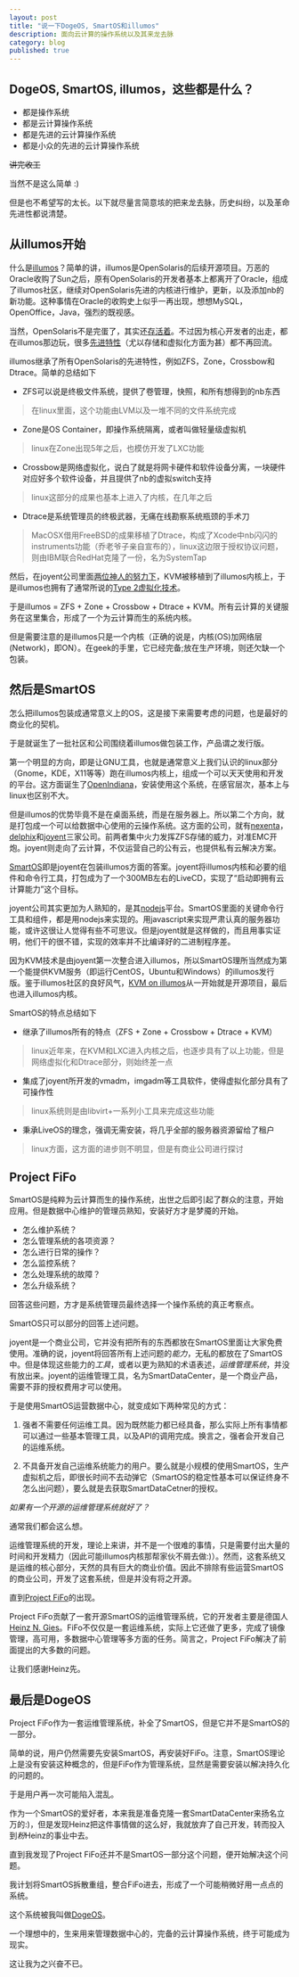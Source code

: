 ```yaml
---
layout: post
title: "说一下DogeOS, SmartOS和illumos"
description: 面向云计算的操作系统以及其来龙去脉
category: blog
published: true
---
```


## DogeOS, SmartOS, illumos，这些都是什么？

* 都是操作系统
* 都是云计算操作系统
* 都是先进的云计算操作系统
* 都是小众的先进的云计算操作系统

~~讲完收工~~

当然不是这么简单 :)

但是也不希望写的太长。以下就尽量言简意垓的把来龙去脉，历史纠纷，以及革命先进性都说清楚。

## 从illumos开始

什么是[illumos](http://www.illumos.org)？简单的讲，illumos是OpenSolaris的后续开源项目。万恶的Oracle收购了Sun之后，原有OpenSolaris的开发者基本上都离开了Oracle，组成了illumos社区，继续对OpenSolaris先进的内核进行维护，更新，以及添加nb的新功能。这种事情在Oracle的收购史上似乎一再出现，想想MySQL，OpenOffice，Java，强烈的既视感。

当然，OpenSolaris不是完蛋了，其实还[存活着](http://solaris.java.net/)。不过因为核心开发者的出走，都在illumos那边玩，很多[先进特性](http://www.slideshare.net/ahl0003/illumos-innovations-that-will-never-be-in-oracle-solaris)（尤以存储和虚拟化方面为甚）都不再回流。

illumos继承了所有OpenSolaris的先进特性，例如ZFS，Zone，Crossbow和Dtrace。简单的总结如下

* ZFS可以说是终极文件系统，提供了卷管理，快照，和所有想得到的nb东西
> 在linux里面，这个功能由LVM以及一堆不同的文件系统完成
* Zone是OS Container，即操作系统隔离，或者叫做轻量级虚拟机
> linux在Zone出现5年之后，也模仿开发了LXC功能
* Crossbow是网络虚拟化，说白了就是将网卡硬件和软件设备分离，一块硬件对应好多个软件设备，并且提供了nb的虚拟switch支持
> linux这部分的成果也基本上进入了内核，在几年之后
* Dtrace是系统管理员的终极武器，无痛在线勘察系统瓶颈的手术刀
> MacOSX借用FreeBSD的成果移植了Dtrace，构成了Xcode中nb闪闪的instruments功能（乔老爷子亲自宣布的），linux这边限于授权协议问题，则由IBM联合RedHat克隆了一份，名为SystemTap

然后，在joyent公司里面[两位神人的努力下](http://www.slideshare.net/bcantrill/experiences-porting-kvm-to-smartos)，KVM被移植到了illumos内核上，于是illumos也拥有了通常所说的[Type 2虚拟化技术](http://en.wikipedia.org/wiki/Hypervisor)。

于是illumos = ZFS + Zone + Crossbow + Dtrace + KVM。所有云计算的关键服务在这里集合，形成了一个为云计算而生的系统内核。

但是需要注意的是illumos只是一个内核（正确的说是，内核(OS)加网络层(Network)，即ON）。在geek的手里，它已经完备;放在生产环境，则还欠缺一个包装。

## 然后是SmartOS

怎么把illumos包装成通常意义上的OS，这是接下来需要考虑的问题，也是最好的商业化的契机。

于是就诞生了一批社区和公司围绕着illumos做包装工作，产品谓之发行版。

第一个明显的方向，即是让GNU工具，也就是通常意义上我们认识的linux部分（Gnome，KDE，X11等等）跑在illumos内核上，组成一个可以天天使用和开发的平台。这方面诞生了[OpenIndiana](http://www.openindiana.org)，安装使用这个系统，在感官层次，基本上与linux也区别不大。

但是illumos的优势毕竟不是在桌面系统，而是在服务器上。所以第二个方向，就是打包成一个可以给数据中心使用的云操作系统。这方面的公司，就有[nexenta](http://www.nexenta.com)，[delphix](http://www.delphix.com)和[joyent](http://www.joyent.com)三家公司。前两者集中火力发挥ZFS存储的威力，对准EMC开炮。joyent则走向了云计算，不仅运营自己的公有云，也提供私有云解决方案。

[SmartOS](http://www.smartos.org)即是joyent在包装illumos方面的答案。joyent将illumos内核和必要的组件和命令行工具，打包成为了一个300MB左右的LiveCD，实现了“启动即拥有云计算能力”这个目标。

joyent公司其实更加为人熟知的，是其[nodejs](http://www.nodejs.org)平台。SmartOS里面的关键命令行工具和组件，都是用nodejs来实现的。用javascript来实现严肃认真的服务器功能，或许这很让人觉得有些不可思议。但是joyent就是这样做的，而且用事实证明，他们干的很不错，实现的效率并不比编译好的二进制程序差。

因为KVM技术是由joyent第一次整合进入illumos，所以SmartOS理所当然成为第一个能提供KVM服务（即运行CentOS，Ubuntu和Windows）的illumos发行版。鉴于illumos社区的良好风气，[KVM on illumos](https://github.com/joyent/illumos-kvm)从一开始就是开源项目，最后也进入illumos内核。

SmartOS的特点总结如下

* 继承了illumos所有的特点（ZFS + Zone + Crossbow + Dtrace + KVM）
> linux近年来，在KVM和LXC进入内核之后，也逐步具有了以上功能，但是网络虚拟化和Dtrace部分，则始终差一点
* 集成了joyent所开发的vmadm，imgadm等工具软件，使得虚拟化部分具有了可操作性
> linux系统则是由libvirt+一系列小工具来完成这些功能
* 秉承LiveOS的理念，强调无需安装，将几乎全部的服务器资源留给了租户
> linux方面，这方面的进步则不明显，但是有商业公司进行探讨

## Project FiFo

SmartOS是纯粹为云计算而生的操作系统，出世之后即引起了群众的注意，开始应用。但是数据中心维护的管理员熟知，安装好方才是梦魇的开始。

* 怎么维护系统？
* 怎么管理系统的各项资源？
* 怎么进行日常的操作？
* 怎么监控系统？
* 怎么处理系统的故障？
* 怎么升级系统？

回答这些问题，方才是系统管理员最终选择一个操作系统的真正考察点。

SmartOS只可以部分的回答上述问题。

joyent是一个商业公司，它并没有把所有的东西都放在SmartOS里面让大家免费使用。准确的说，joyent将回答所有上述问题的*能力*，无私的都放在了SmartOS中。但是体现这些能力的*工具*，或者以更为熟知的术语表述，*运维管理系统*，并没有放出来。joyent的运维管理工具，名为SmartDataCenter，是一个商业产品，需要不菲的授权费用才可以使用。

于是使用SmartOS运营数据中心，就变成如下两种常见的方式：

1. 强者不需要任何运维工具。因为既然能力都已经具备，那么实际上所有事情都可以通过一些基本管理工具，以及API的调用完成。换言之，强者会开发自己的运维系统。

2. 不具备开发自己运维系统能力的用户。要么就是小规模的使用SmartOS，生产虚拟机之后，即很长时间不去动弹它（SmartOS的稳定性基本可以保证终身不怎么出问题），要么就是去获取SmartDataCetner的授权。

*如果有一个开源的运维管理系统就好了？*

通常我们都会这么想。

运维管理系统的开发，理论上来讲，并不是一个很难的事情，只是需要付出大量的时间和开发精力（因此可能illumos内核那帮家伙不屑去做:)）。然而，这套系统又是运维的核心部分，天然的具有巨大的商业价值。因此不排除有些运营SmartOS的商业公司，开发了这套系统，但是并没有将之开源。

直到[Project FiFo](http://www.project-fifo.net)的出现。

Project FiFo贡献了一套开源SmartOS的运维管理系统，它的开发者主要是德国人[Heinz N. Gies](https://github.com/Licenser)。FiFo不仅仅是一套运维系统，实际上它还做了更多，完成了镜像管理，高可用，多数据中心管理等多方面的任务。简言之，Project FiFo解决了前面提出的大多数的问题。

让我们感谢Heinz先。

## 最后是DogeOS

Project FiFo作为一套运维管理系统，补全了SmartOS，但是它并不是SmartOS的一部分。

简单的说，用户仍然需要先安装SmartOS，再安装好FiFo。注意，SmartOS理论上是没有安装这种概念的，但是FiFo作为管理系统，显然是需要安装以解决持久化的问题的。

于是用户再一次可能陷入混乱。

作为一个SmartOS的爱好者，本来我是准备克隆一套SmartDataCenter来扬名立万的:)，但是发现Heinz把这件事情做的这么好，我就放弃了自己开发，转而投入到*粉*Heinz的事业中去。

直到我发现了Project FiFo还并不是SmartOS一部分这个问题，便开始解决这个问题。

我计划将SmartOS拆散重组，整合FiFo进去，形成了一个可能稍微好用一点点的系统。

这个系统被我叫做[DogeOS](http://www.dogeos.net)。

一个理想中的，生来用来管理数据中心的，完备的云计算操作系统，终于可能成为现实。

这让我为之兴奋不已。
